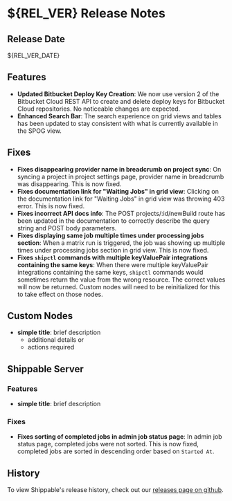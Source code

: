 # ${REL_VER} Release Notes

## Release Date

${REL_VER_DATE}

## Features

- **Updated Bitbucket Deploy Key Creation**: We now use version 2 of the Bitbucket Cloud REST API to create and delete deploy keys for Bitbucket Cloud repositories.  No noticeable changes are expected.
- **Enhanced Search Bar**: The search experience on grid views and tables has been updated to stay consistent with what is currently available in the SPOG view.

## Fixes

- **Fixes disappearing provider name in breadcrumb on project sync**: On syncing a project in project settings page, provider name in breadcrumb was disappearing. This is now fixed.
- **Fixes documentation link for "Waiting Jobs" in grid view**: Clicking on the documentation link for "Waiting Jobs" in grid view was throwing 403 error. This is now fixed.
- **Fixes incorrect API docs info**: The POST projects/:id/newBuild route has been updated in the documentation to correctly describe the query string and POST body parameters.
- **Fixes displaying same job multiple times under processing jobs section**: When a matrix run is triggered, the job was showing up multiple times under processing jobs section in grid view. This is now fixed.
- **Fixes `shipctl` commands with multiple keyValuePair integrations containing the same keys**: When there were multiple keyValuePair integrations containing the same keys, `shipctl` commands would sometimes return the value from the wrong resource. The correct values will now be returned. Custom nodes will need to be reinitialized for this to take effect on those nodes.

## Custom Nodes

- **simple title**: brief description
  - additional details or
  - actions required

## Shippable Server

### Features

- **simple title**: brief description

### Fixes

- **Fixes sorting of completed jobs in admin job status page**: In admin job status page, completed jobs were not sorted. This is now fixed, completed jobs are sorted in descending order based on `Started At`.

## History

To view Shippable's release history, check out our [releases page on github](https://github.com/Shippable/admiral/releases).
